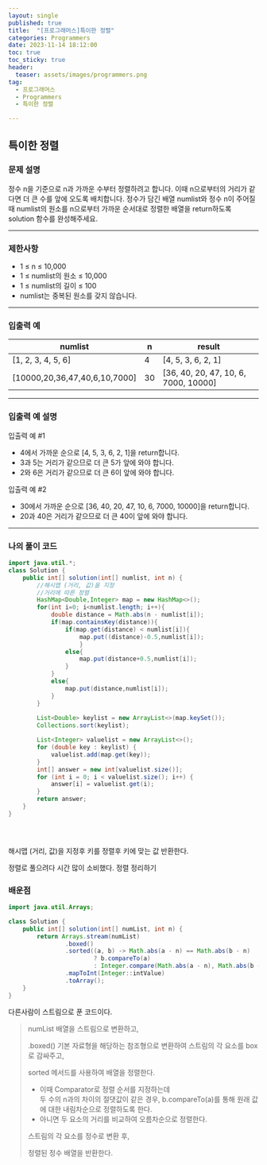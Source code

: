 ```yaml
---
layout: single
published: true
title:  "[프로그래머스]특이한 정렬"
categories: Programmers
date: 2023-11-14 18:12:00
toc: true
toc_sticky: true
header:
  teaser: assets/images/programmers.png
tag:   
  - 프로그래머스
  - Programmers
  - 특이한 정렬

---
```


## 특이한 정렬

### 문제 설명

정수 n을 기준으로 n과 가까운 수부터 정렬하려고 합니다. 이때 n으로부터의 거리가 같다면 더 큰 수를 앞에 오도록 배치합니다. 정수가 담긴 배열 numlist와 정수 n이 주어질 때 numlist의 원소를 n으로부터 가까운 순서대로 정렬한 배열을 return하도록 solution 함수를 완성해주세요.

----------------

### 제한사항

* 1 ≤ n ≤ 10,000
* 1 ≤ numlist의 원소 ≤ 10,000
* 1 ≤ numlist의 길이 ≤ 100
* numlist는 중복된 원소를 갖지 않습니다.

----------------

### 입출력 예

|numlist	|n	|result|
|---|---|---|
|[1, 2, 3, 4, 5, 6]|	4	|[4, 5, 3, 6, 2, 1]|
|[10000,20,36,47,40,6,10,7000]|	30|	[36, 40, 20, 47, 10, 6, 7000, 10000]|

----------------

### 입출력 예 설명

입출력 예 #1  

* 4에서 가까운 순으로 [4, 5, 3, 6, 2, 1]을 return합니다.
* 3과 5는 거리가 같으므로 더 큰 5가 앞에 와야 합니다.
* 2와 6은 거리가 같으므로 더 큰 6이 앞에 와야 합니다.

  
입출력 예 #2  

* 30에서 가까운 순으로 [36, 40, 20, 47, 10, 6, 7000, 10000]을 return합니다.
* 20과 40은 거리가 같으므로 더 큰 40이 앞에 와야 합니다.
   


  
  

  

  

  

----------------

### 나의 풀이 코드

```java
import java.util.*;
class Solution {
    public int[] solution(int[] numlist, int n) {
        //해시맵 (거리, 값)을 지정
        //거리에 따른 정렬
        HashMap<Double,Integer> map = new HashMap<>();
        for(int i=0; i<numlist.length; i++){
            double distance = Math.abs(n - numlist[i]);
            if(map.containsKey(distance)){
                if(map.get(distance) < numlist[i]){
                    map.put((distance)-0.5,numlist[i]);
                    }
                else{
                    map.put(distance+0.5,numlist[i]);
                }
            }
            else{
                map.put(distance,numlist[i]);
            }
        }
        
        List<Double> keylist = new ArrayList<>(map.keySet());
        Collections.sort(keylist);

        List<Integer> valuelist = new ArrayList<>();
        for (double key : keylist) {
            valuelist.add(map.get(key));
        }
        int[] answer = new int[valuelist.size()];
        for (int i = 0; i < valuelist.size(); i++) {
            answer[i] = valuelist.get(i);
        }
        return answer;
    }
}





```
해시맵 (거리, 값)을 지정후 키를 정렬후 키에 맞는 값 반환한다.
  
정렬로 풀으려다 시간 많이 소비했다. 정렬 정리하기 
        

### 배운점

```java
import java.util.Arrays;

class Solution {
    public int[] solution(int[] numList, int n) {
        return Arrays.stream(numList)
                .boxed()
                .sorted((a, b) -> Math.abs(a - n) == Math.abs(b - n)
                        ? b.compareTo(a) 
                        : Integer.compare(Math.abs(a - n), Math.abs(b - n)))
                .mapToInt(Integer::intValue)
                .toArray();
    }
}

```

다른사람이 스트림으로 푼 코드이다.  

> 
> numList 배열을 스트림으로 변환하고,  
> 
> .boxed() 기본 자료형을 해당하는 참조형으로 변환하여 스트림의 각 요소를 box로 감싸주고,  
> 
> sorted 메서드를 사용하여 배열을 정렬한다.  
> * 이때 Comparator로 정렬 순서를 지정하는데   
> 두 수의 n과의 차이의 절댓값이 같은 경우, b.compareTo(a)를 통해 원래 값에 대한 내림차순으로 정렬하도록 한다.   
> * 아니면 두 요소의 거리를 비교하여 오름차순으로 정렬한다.  
>
> 스트림의 각 요소를 정수로 변환 후,  
>
> 정렬된 정수 배열을 반환한다. 